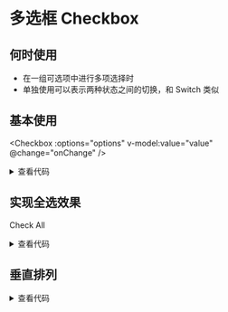 # 多选框 Checkbox

## 何时使用

- 在一组可选项中进行多项选择时
- 单独使用可以表示两种状态之间的切换，和 Switch 类似

<script setup lang="ts">
import { ref, watch, computed } from 'vue'

const options = ref([
      {
        label: '北京市',
        value: 1
      },
      {
        label: '上海市上海市上海市上海市',
        value: 2,
        disabled: true
      },
      {
        label: '郑州市',
        value: 3
      },
      {
        label: '纽约市纽约市纽约市纽约市',
        value: 4
      },
      {
        label: '旧金山',
        value: 5
      },
      {
        label: '悉尼市',
        value: 6
      },
      {
        label: '伦敦市',
        value: 7
      },
      {
        label: '巴黎市',
        value: 8
      }
    ])

const value = ref([2]) // 多选框v-model
watch(value, (to) => {
  console.log('p to:', to)
})
function onChange (value: any[]) {
  console.log('change:', value)
}

const checkAll = ref(false) // 全选v-model
const indeterminate = computed(() => {
  if (value.value.length > 0 && value.value.length < options.value.length) {
    return true
  } else {
    false
  }
}) // 全选样式控制
watch(checkAll, (to) => {
  console.log('p to:', to)
  if (to) {
    value.value = options.value.map(option => option.value)
  } else {
    value.value = []
  }
})
</script>

## 基本使用

<Checkbox :options="options" v-model:value="value" @change="onChange" />

<details>
<summary>查看代码</summary>

```vue
<script setup lang="ts">
import { ref, watchEffect } from 'vue'

const options = ref([
      {
        label: '北京市',
        value: 1
      },
      {
        label: '上海市上海市上海市上海市',
        value: 2,
        disabled: true
      },
      {
        label: '郑州市',
        value: 3
      },
      {
        label: '纽约市纽约市纽约市纽约市',
        value: 4
      },
      {
        label: '旧金山',
        value: 5
      },
      {
        label: '悉尼市',
        value: 6
      },
      {
        label: '伦敦市',
        value: 7
      },
      {
        label: '巴黎市',
        value: 8
      }
    ])

const value = ref([2]) // 多选框v-model
watchEffect(() => {
  console.log('value:', value)
})
function onChange (value: any[]) {
  console.log('change:', value)
}
</script>
<template>
  <Checkbox :options="options" v-model:value="value" @change="onChange" />
</template>
```

</details>

## 实现全选效果

<Checkbox class="mb10" :indeterminate="indeterminate" v-model:checked="checkAll">Check All</Checkbox>
<br/>
<Checkbox :options="options" v-model:value="value" />

<details>
<summary>查看代码</summary>

```vue
<script setup lang="ts">
import { ref, watch, watchEffect, computed } from 'vue'

const options = ref([
      {
        label: '北京市',
        value: 1
      },
      {
        label: '上海市上海市上海市上海市',
        value: 2,
        disabled: true
      },
      {
        label: '郑州市',
        value: 3
      },
      {
        label: '纽约市纽约市纽约市纽约市',
        value: 4
      },
      {
        label: '旧金山',
        value: 5
      },
      {
        label: '悉尼市',
        value: 6
      },
      {
        label: '伦敦市',
        value: 7
      },
      {
        label: '巴黎市',
        value: 8
      }
    ])

const value = ref([2]) // 多选框v-model
watchEffect(() => {
  console.log('value:', value)
})
const checkAll = ref(false) // 全选v-model
const indeterminate = computed(() => {
  if (value.value.length > 0 && value.value.length < options.value.length) {
    return true
  } else {
    return false
  }
}) // 全选样式控制
watch(checkAll, (to) => {
  console.log('checkAll:', to)
  if (to) {
    value.value = options.value.map(option => option.value)
  } else {
    value.value = []
  }
})
</script>
<template>
  <Checkbox class="mb10" :indeterminate="indeterminate" v-model:checked="checkAll">Check All</Checkbox>
  <br/>
  <Checkbox :options="options" v-model:value="value" />
</template>
```

</details>

## 垂直排列

<Checkbox :options="options" vertical v-model:value="value"/>

<details>
<summary>查看代码</summary>

```vue
<script setup lang="ts">
import { ref, watchEffect } from 'vue'

const options = ref([
      {
        label: '北京市',
        value: 1
      },
      {
        label: '上海市上海市上海市上海市',
        value: 2,
        disabled: true
      },
      {
        label: '郑州市',
        value: 3
      },
      {
        label: '纽约市纽约市纽约市纽约市',
        value: 4
      },
      {
        label: '旧金山',
        value: 5
      },
      {
        label: '悉尼市',
        value: 6
      },
      {
        label: '伦敦市',
        value: 7
      },
      {
        label: '巴黎市',
        value: 8
      }
    ])

const value = ref([2]) // 多选框v-model
watchEffect(() => {
  console.log('value:', value.value)
})
</script>
<template>
  <Checkbox :options="options" vertical v-model:value="value"/>
</template>
```

</details>
